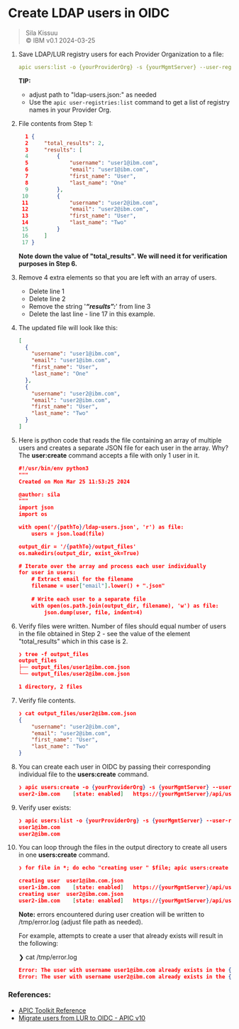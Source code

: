 # Create LDAP users in OIDC   
> Sila Kissuu  
>  &copy; IBM v0.1  2024-03-25   


1. Save LDAP/LUR registry users for each Provider Organization to a file:
    
    ```yaml
    apic users:list -o {yourProviderOrg} -s {yourMgmtServer} --user-registry {yourRegistry} --fields username,email,first_name,last_name --format json > ldap-users.json
    ```
    
    **TIP:**  
    + adjust path to "ldap-users.json:" as needed 
    + Use the `apic user-registries:list` command to get a list of registry names in your Provider Org.

2. File contents from Step 1:
    
    ```json
      1 {
      2     "total_results": 2,
      3     "results": [
      4         {
      5             "username": "user1@ibm.com",
      6             "email": "user1@ibm.com",
      7             "first_name": "User",
      8             "last_name": "One"
      9         },
     10         {
     11             "username": "user2@ibm.com",
     12             "email": "user2@ibm.com",
     13             "first_name": "User",
     14             "last_name": "Two"
     15         }
     16     ]
     17 }
    ```
    **Note down the value of "total_results". We will need it for verification purposes in Step 6.**  

3. Remove 4 extra elements so that you are left with an array of users. 
    * Delete line 1 
    * Delete line 2 
    * Remove the string '_**“results”:**_' from line 3
    * Delete the last line - line 17 in this example.   


4. The updated file will look like this:
    
    ```json
    [
      {
        "username": "user1@ibm.com",
        "email": "user1@ibm.com",
        "first_name": "User",
        "last_name": "One"
      },
      {
        "username": "user2@ibm.com",
        "email": "user2@ibm.com",
        "first_name": "User",
        "last_name": "Two"
      }
    ]
    ```
    
5. Here is python code that reads the file containing an array of multiple users and creates a separate JSON file for each user in the array. Why? The **user:create** command accepts a file with only 1 user in it.
    
    ```json
    #!/usr/bin/env python3
    """
    Created on Mon Mar 25 11:53:25 2024
    
    @author: sila
    """
    import json
    import os
    
    with open('/{pathTo}/ldap-users.json', 'r') as file:
        users = json.load(file)
    
    output_dir = '/{pathTo}/output_files'    
    os.makedirs(output_dir, exist_ok=True)
    
    # Iterate over the array and process each user individually
    for user in users:
        # Extract email for the filename
        filename = user["email"].lower() + ".json"
        
        # Write each user to a separate file
        with open(os.path.join(output_dir, filename), 'w') as file:
            json.dump(user, file, indent=4)
    ```
    
6. Verify files were written. Number of files should equal number of users in the file obtained in Step 2 - see the value of the element "total_results" which in this case is 2.
    
    ```json
    ❯ tree -f output_files
    output_files
    ├── output_files/user1@ibm.com.json
    └── output_files/user2@ibm.com.json

    1 directory, 2 files
    ```
    
7. Verify file contents.
    
    ```json
    ❯ cat output_files/user2@ibm.com.json
    {
        "username": "user2@ibm.com",
        "email": "user2@ibm.com",
        "first_name": "User",
        "last_name": "Two"
    }
    ```
    
8. You can create each user in OIDC by passing their corresponding individual file to the **users:create** command.
    
    ```json
    ❯ apic users:create -o {yourProviderOrg} -s {yourMgmtServer} --user-registry {yourOIDCRegistry} output_files/user2@ibm.com.json
    user2-ibm.com    [state: enabled]   https://{yourMgmtServer}/api/user-registries/86441fe3-dfed-4fe6-99ef-6153b0d14afe/7311fdd9-8cee-4a34-8fdc-398ae61f9426/users/91e3a911-e687-4ae6-8867-0b31cbb85d04
    ```
    
9. Verify user exists:
    ```json
    ❯ apic users:list -o {yourProviderOrg} -s {yourMgmtServer} --user-registry {yourOIDCRegistry} | cut -d' ' -f1 | sed 's/-/@/'
    user1@ibm.com
    user2@ibm.com
    ```

10. You can loop through the files in the output directory to create all users in one **users:create** command.
    ```json
    ❯ for file in *; do echo "creating user " $file; apic users:create -o {yourProviderOrg} -s {yourMgmtServer} --user-registry {yourOIDCRegistry}$file; done 2>/tmp/error.log
    
    creating user  user1@ibm.com.json
    user1-ibm.com    [state: enabled]   https://{yourMgmtServer}/api/user-registries/86441fe3-dfed-4fe6-99ef-6153b0d14afe/7311fdd9-8cee-4a34-8fdc-398ae61f9426/users/00942444-66cd-463d-9a49-44c3223f426e
    creating user  user2@ibm.com.json
    user2-ibm.com    [state: enabled]   https://{yourMgmtServer}/api/user-registries/86441fe3-dfed-4fe6-99ef-6153b0d14afe/7311fdd9-8cee-4a34-8fdc-398ae61f9426/users/a0cb650a-d5b3-4929-8971-77606f9f90e3
    ```

    **Note:** errors encountered during user creation will be written to /tmp/error.log (adjust file path as needed).

    For example, attempts to create a user that already exists will result in the following:
    
    ❯ cat /tmp/error.log
    ```json
    Error: The user with username user1@ibm.com already exists in the {yourOIDCRegistry} identity provider.
    Error: The user with username user2@ibm.com already exists in the {yourOIDCRegistry} identity provider.
    ```


### References:
- [APIC Toolkit Reference](https://www.ibm.com/docs/en/api-connect/10.0.5.x_lts?topic=information-toolkit-command-line-tool-reference)
- [Migrate users from LUR to OIDC - APIC v10](https://community.ibm.com/community/user/integration/discussion/migrate-users-from-lur-to-oidc-apic-v10) 